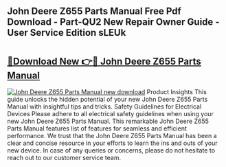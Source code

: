 ## John Deere Z655 Parts Manual Free Pdf Download - Part-QU2 New Repair Owner Guide - User Service Edition sLEUk

# <h2><a href="http://bc95372.oget.top/?id=John+Deere+Z655+Parts+Manual">🔗Download New 👉🔴 John Deere Z655 Parts Manual</a></h2>

[![John Deere Z655 Parts Manual new download](https://i.imgur.com/5g1atiW.png)](http://bc95372.oget.top/?id=John+Deere+Z655+Parts+Manual)
Product Insights This guide unlocks the hidden potential of your new John Deere Z655 Parts Manual with insightful tips and tricks. Safety Guidelines for Electrical Devices Please adhere to all electrical safety guidelines when using your new John Deere Z655 Parts Manual. This remarkable John Deere Z655 Parts Manual features list of features for seamless and efficient performance. We trust that the John Deere Z655 Parts Manual has been a clear and concise resource in your efforts to learn the ins and outs of your new device. In case of any queries or concerns, please do not hesitate to reach out to our customer service team.
